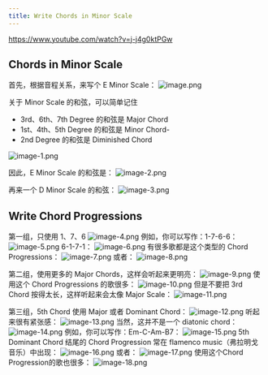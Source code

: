 ```yaml
---
title: Write Chords in Minor Scale
---
```


https://www.youtube.com/watch?v=j-j4g0ktPGw

## Chords in Minor Scale

首先，根据音程关系，来写个 E Minor Scale：
![image.png](/images/Pub_Note_WriteChordsInMinorScale/image.png)

关于 Minor Scale 的和弦，可以简单记住

- 3rd、6th、7th Degree 的和弦是 Major Chord
- 1st、4th、5th Degree 的和弦是 Minor Chord-
- 2nd Degree 的和弦是 Diminished Chord

![image-1.png](/images/Pub_Note_WriteChordsInMinorScale/image-1.png)

因此，E Minor Scale 的和弦是：
![image-2.png](/images/Pub_Note_WriteChordsInMinorScale/image-2.png)

再来一个 D Minor Scale 的和弦：
![image-3.png](/images/Pub_Note_WriteChordsInMinorScale/image-3.png)

## Write Chord Progressions

第一组，只使用 1、7、6
![image-4.png](/images/Pub_Note_WriteChordsInMinorScale/image-4.png)
例如，你可以写作：1-7-6-6：
![image-5.png](/images/Pub_Note_WriteChordsInMinorScale/image-5.png)
6-1-7-1：
![image-6.png](/images/Pub_Note_WriteChordsInMinorScale/image-6.png)
有很多歌都是这个类型的 Chord Progressions：
![image-7.png](/images/Pub_Note_WriteChordsInMinorScale/image-7.png)
或者：
![image-8.png](/images/Pub_Note_WriteChordsInMinorScale/image-8.png)

第二组，使用更多的 Major Chords，这样会听起来更明亮：
![image-9.png](/images/Pub_Note_WriteChordsInMinorScale/image-9.png)
使用这个 Chord Progressions 的歌很多：
![image-10.png](/images/Pub_Note_WriteChordsInMinorScale/image-10.png)
但是不要把 3rd Chord 按得太长，这样听起来会太像 Major Scale：
![image-11.png](/images/Pub_Note_WriteChordsInMinorScale/image-11.png)

第三组，5th Chord 使用 Major 或者 Dominant Chord：
![image-12.png](/images/Pub_Note_WriteChordsInMinorScale/image-12.png)
听起来很有紧张感：
![image-13.png](/images/Pub_Note_WriteChordsInMinorScale/image-13.png)
当然，这并不是一个 diatonic chord：
![image-14.png](/images/Pub_Note_WriteChordsInMinorScale/image-14.png)
例如，你可以写作：Em-C-Am-B7：
![image-15.png](/images/Pub_Note_WriteChordsInMinorScale/image-15.png)
5th Dominant Chord 结尾的 Chord Progression 常在 flamenco music（弗拉明戈音乐）中出现：
![image-16.png](/images/Pub_Note_WriteChordsInMinorScale/image-16.png)
或者：
![image-17.png](/images/Pub_Note_WriteChordsInMinorScale/image-17.png)
使用这个Chord Progression的歌也很多：
![image-18.png](/images/Pub_Note_WriteChordsInMinorScale/image-18.png)